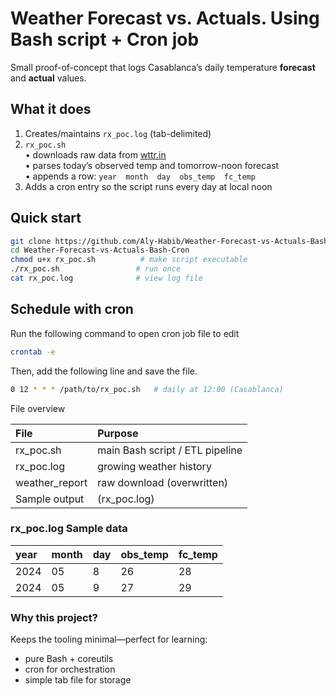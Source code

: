 # Weather Forecast vs. Actuals. Using Bash script + Cron job

Small proof-of-concept that logs Casablanca’s daily
temperature **forecast** and **actual** values.

## What it does
1. Creates/maintains `rx_poc.log` (tab-delimited)
2. `rx_poc.sh`  
   • downloads raw data from [wttr.in](https://wttr.in)  
   • parses today’s observed temp and tomorrow-noon forecast  
   • appends a row: `year  month  day  obs_temp  fc_temp`  
3. Adds a cron entry so the script runs every day at local noon

## Quick start
```bash
git clone https://github.com/Aly-Habib/Weather-Forecast-vs-Actuals-Bash-Cron.git
cd Weather-Forecast-vs-Actuals-Bash-Cron
chmod u+x rx_poc.sh          # make script executable
./rx_poc.sh                 # run once
cat rx_poc.log              # view log file
```

## Schedule with cron
Run the following command to open cron job file to edit
```bash
crontab -e
```
Then, add the following line and save the file.
```bash
0 12 * * * /path/to/rx_poc.sh   # daily at 12:00 (Casablanca)
```

File overview

| File	     | Purpose                               |
|:-----------|:--------------------------------------|
| rx_poc.sh	 | main Bash script / ETL pipeline       |
| rx_poc.log | growing weather history               |
| weather_report |	raw download (overwritten)       | 
| Sample output |(rx_poc.log) |

### rx_poc.log Sample data 

| year | month | day |	obs_temp |	fc_temp |
|:-----|:------|:----|:----------|:---------|
| 2024 | 05 | 8 | 26 |	28 |
| 2024 | 05 | 9 | 27 | 29 |

### Why this project?
Keeps the tooling minimal—perfect for learning:

- pure Bash + coreutils
- cron for orchestration
- simple tab file for storage
